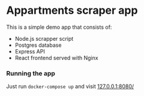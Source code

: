 # Appartments scraper app

This is a simple demo app that consists of:

* Node.js scrapper script
* Postgres database
* Express API
* React frontend served with Nginx

### Running the app

Just run `docker-compose up` and visit [127.0.0.1:8080/](http://127.0.0.1:8080/)
